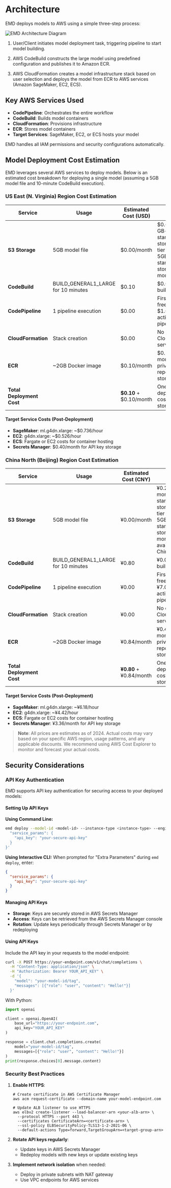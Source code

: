 # Architecture

EMD deploys models to AWS using a simple three-step process:

![EMD Architecture Diagram](emd-architecture.png)

1. User/Client initiates model deployment task, triggering pipeline to start model building.

2. AWS CodeBuild constructs the large model using predefined configuration and publishes it to Amazon ECR.

3. AWS CloudFormation creates a model infrastructure stack based on user selection and deploys the model from ECR to AWS services (Amazon SageMaker, EC2, ECS).

## Key AWS Services Used

- **CodePipeline**: Orchestrates the entire workflow
- **CodeBuild**: Builds model containers
- **CloudFormation**: Provisions infrastructure
- **ECR**: Stores model containers
- **Target Services**: SageMaker, EC2, or ECS hosts your model

EMD handles all IAM permissions and security configurations automatically.

## Model Deployment Cost Estimation

EMD leverages several AWS services to deploy models. Below is an estimated cost breakdown for deploying a single model (assuming a 5GB model file and 10-minute CodeBuild execution).

### US East (N. Virginia) Region Cost Estimation

| Service | Usage | Estimated Cost (USD) | Notes |
|---------|-------|----------------------|-------|
| **S3 Storage** | 5GB model file | $0.00/month | $0.023 per GB-month for standard storage. Free tier includes 5GB of S3 standard storage for 12 months |
| **CodeBuild** | BUILD_GENERAL1_LARGE for 10 minutes | $0.10 | $0.005 per build-minute |
| **CodePipeline** | 1 pipeline execution | $0.00 | First pipeline is free, then $1.00 per active pipeline/month |
| **CloudFormation** | Stack creation | $0.00 | No charge for CloudFormation service |
| **ECR** | ~2GB Docker image | $0.10/month | $0.10 per GB-month for private repository storage |
| **Total Deployment Cost** | | **$0.10** + $0.10/month | One-time deployment cost + monthly storage |

#### Target Service Costs (Post-Deployment)

- **SageMaker**: ml.g4dn.xlarge: ~$0.736/hour
- **EC2**: g4dn.xlarge: ~$0.526/hour
- **ECS**: Fargate or EC2 costs for container hosting
- **Secrets Manager**: $0.40/month for API key storage

### China North (Beijing) Region Cost Estimation

| Service | Usage | Estimated Cost (CNY) | Notes |
|---------|-------|----------------------|-------|
| **S3 Storage** | 5GB model file | ¥0.00/month | ¥0.21 per GB-month for standard storage. Free tier includes 5GB of S3 standard storage for 12 months (verify availability in China regions) |
| **CodeBuild** | BUILD_GENERAL1_LARGE for 10 minutes | ¥0.80 | ¥0.08 per build-minute |
| **CodePipeline** | 1 pipeline execution | ¥0.00 | First pipeline is free, then ¥7.00 per active pipeline/month |
| **CloudFormation** | Stack creation | ¥0.00 | No charge for CloudFormation service |
| **ECR** | ~2GB Docker image | ¥0.84/month | ¥0.42 per GB-month for private repository storage |
| **Total Deployment Cost** | | **¥0.80** + ¥0.84/month | One-time deployment cost + monthly storage |

#### Target Service Costs (Post-Deployment)

- **SageMaker**: ml.g4dn.xlarge: ~¥6.18/hour
- **EC2**: g4dn.xlarge: ~¥4.42/hour
- **ECS**: Fargate or EC2 costs for container hosting
- **Secrets Manager**: ¥3.36/month for API key storage

> **Note**: All prices are estimates as of 2024. Actual costs may vary based on your specific AWS region, usage patterns, and any applicable discounts. We recommend using AWS Cost Explorer to monitor and forecast your actual costs.

## Security Considerations

### API Key Authentication

EMD supports API key authentication for securing access to your deployed models:

#### Setting Up API Keys

**Using Command Line:**
```bash
emd deploy --model-id <model-id> --instance-type <instance-type> --engine-type <engine-type> --service-type <service-type> --extra-params '{
  "service_params": {
    "api_key": "your-secure-api-key"
  }
}'
```

**Using Interactive CLI:**
When prompted for "Extra Parameters" during `emd deploy`, enter:
```json
{
  "service_params": {
    "api_key": "your-secure-api-key"
  }
}
```

#### Managing API Keys

- **Storage**: Keys are securely stored in AWS Secrets Manager
- **Access**: Keys can be retrieved from the AWS Secrets Manager console
- **Rotation**: Update keys periodically through Secrets Manager or by redeploying

#### Using API Keys

Include the API key in your requests to the model endpoint:
```bash
curl -X POST https://your-endpoint.com/v1/chat/completions \
  -H "Content-Type: application/json" \
  -H "Authorization: Bearer YOUR_API_KEY" \
  -d '{
    "model": "your-model-id/tag",
    "messages": [{"role": "user", "content": "Hello!"}]
  }'
```

With Python:
```python
import openai

client = openai.OpenAI(
    base_url="https://your-endpoint.com",
    api_key="YOUR_API_KEY"
)

response = client.chat.completions.create(
    model="your-model-id/tag",
    messages=[{"role": "user", "content": "Hello!"}]
)
print(response.choices[0].message.content)
```

### Security Best Practices

1. **Enable HTTPS**:
   ```
   # Create certificate in AWS Certificate Manager
   aws acm request-certificate --domain-name your-model-endpoint.com

   # Update ALB listener to use HTTPS
   aws elbv2 create-listener --load-balancer-arn <your-alb-arn> \
     --protocol HTTPS --port 443 \
     --certificates CertificateArn=<certificate-arn> \
     --ssl-policy ELBSecurityPolicy-TLS13-1-2-2021-06 \
     --default-actions Type=forward,TargetGroupArn=<target-group-arn>
   ```

2. **Rotate API keys regularly**:
   * Update keys in AWS Secrets Manager
   * Redeploy models with new keys or update existing keys

3. **Implement network isolation** when needed:
   * Deploy in private subnets with NAT gateway
   * Use VPC endpoints for AWS services

